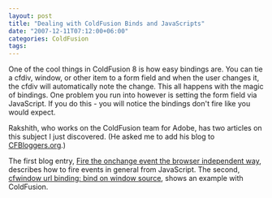 ```yaml
---
layout: post
title: "Dealing with ColdFusion Binds and JavaScripts"
date: "2007-12-11T07:12:00+06:00"
categories: ColdFusion 
tags: 
---
```


One of the cool things in ColdFusion 8 is how easy bindings are. You can tie a cfdiv, window, or other item to a form field and when the user changes it, the cfdiv will automatically note the change. This all happens with the magic of bindings. One problem you run into however is setting the form field via JavaScript. If you do this - you will notice the bindings don't fire like you would expect.

Rakshith, who works on the ColdFusion team for Adobe, has two articles on this subject I just discovered. (He asked me to add his blog to <a href="http://www.coldfusionbloggers.org">CFBloggers.org</a>.)

The first blog entry, <a href="http://www.rakshith.net/blog/?p=35">Fire the onchange event the browser independent way</a>, describes how to fire events in general from JavaScript. The second, <a href="http://www.rakshith.net/blog/?p=36">cfwindow url binding: bind on window source</a>, shows an example with ColdFusion.